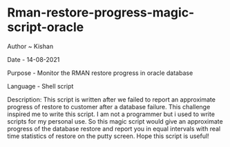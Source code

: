 # Rman-restore-progress-magic-script-oracle

Author ~ Kishan

Date - 14-08-2021

Purpose - Monitor the RMAN restore progress in oracle database

Language - Shell script

Description:
This script is written after we failed to report an approximate progress of restore to customer after a database failure. This challenge inspired me to write this script. I am not a programmer but i used to write scripts for my personal use. So this magic script would give an approximate progress of the database restore and report you in equal intervals with real time statistics of restore on the putty screen. Hope this script is useful!
